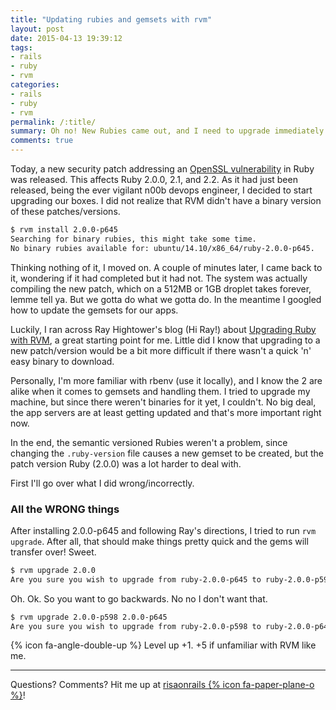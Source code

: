 ```yaml
---
title: "Updating rubies and gemsets with rvm"
layout: post
date: 2015-04-13 19:39:12   
tags:
- rails
- ruby
- rvm
categories:
- rails
- ruby
- rvm
permalink: /:title/
summary: Oh no! New Rubies came out, and I need to upgrade immediately because security!
comments: true
---
```

Today, a new security patch addressing an [OpenSSL vulnerability][1] in Ruby was released. This affects Ruby 2.0.0, 2.1, and 2.2. As it had just been released, being the ever vigilant n00b devops engineer, I decided to start upgrading our boxes.  I did not realize that RVM didn't have a binary version of these patches/versions.

```bash
$ rvm install 2.0.0-p645
Searching for binary rubies, this might take some time.
No binary rubies available for: ubuntu/14.10/x86_64/ruby-2.0.0-p645.
```

Thinking nothing of it, I moved on. A couple of minutes later, I came back to it, wondering if it had completed but it had not. The system was actually compiling the new patch, which on a 512MB or 1GB droplet takes forever, lemme tell ya.  But we gotta do what we gotta do. In the meantime I googled how to update the gemsets for our apps.

Luckily, I ran across Ray Hightower's blog (Hi Ray!) about [Upgrading Ruby with RVM][2], a great starting point for me. Little did I know that upgrading to a new patch/version would be a bit more difficult if there wasn't a quick 'n' easy binary to download.

Personally, I'm more familiar with rbenv (use it locally), and I know the 2 are alike when it comes to gemsets and handling them. I tried to upgrade my machine, but since there weren't binaries for it yet, I couldn't. No big deal, the app servers are at least getting updated and that's more important right now.

In the end, the semantic versioned Rubies weren't a problem, since changing the `.ruby-version` file causes a new gemset to be created, but the patch version Ruby (2.0.0) was a lot harder to deal with.

First I'll go over what I did wrong/incorrectly.

### All the WRONG things
After installing 2.0.0-p645 and following Ray's directions, I tried to run `rvm upgrade`. After all, that should make things pretty quick and the gems will transfer over! Sweet.

```bash
$ rvm upgrade 2.0.0
Are you sure you wish to upgrade from ruby-2.0.0-p645 to ruby-2.0.0-p598? (Y/n):
```
Oh. Ok. So you want to go backwards. No no I don't want that. 

```bash
$ rvm upgrade 2.0.0-p598 2.0.0-p645
Are you sure you wish to upgrade from ruby-2.0.0-p598 to ruby-2.0.0-p645? (Y/n):
```

{% icon fa-angle-double-up %} Level up +1. +5 if unfamiliar with RVM like me.

***

Questions? Comments? Hit me up at [risaonrails {% icon fa-paper-plane-o %}][email]!

[1]: https://www.ruby-lang.org/en/news/2015/04/13/ruby-openssl-hostname-matching-vulnerability/
[2]: http://rayhightower.com/blog/2013/05/16/upgrading-ruby-with-rvm/
[email]: mailto:risaonrails@gmail.com